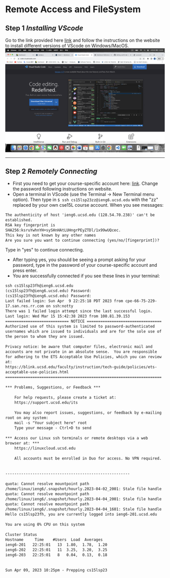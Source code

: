 # Remote Access and FileSystem
## Step 1 *Installing VScode*
Go to the link provided here [link](https://code.visualstudio.com/) and follow the instructions on the website to install different versions of VScode on Windows/MacOS.
![Image](screenshot1.png)
***
## Step 2 *Remotely Connecting*
* First you need to get your course-specific account here: [link](https://sdacs.ucsd.edu/~icc/index.php). Change the password following instructions on website.
* Open a terminal in VScode (use the Terminal → New Terminal menu option). Then type in `$ ssh cs15lsp23zz@ieng6.ucsd.edu` with the "zz" replaced by your own cse15L course account. When you see messages:
```
The authenticity of host 'ieng6.ucsd.edu (128.54.70.238)' can't be established.
RSA key fingerprint is SHA256:ksruYwhnYH+sySHnHAtLUHngrPEyZTDl/1x99wUQcec.
This key is not known by any other names
Are you sure you want to continue connecting (yes/no/[fingerprint])?
```
Type in "yes" to continue connecting.
* After typing yes, you should be seeing a prompt asking for your password, type in the password of your course-specific account and press enter.
* You are successfully connected if you see these lines in your terminal:
```
ssh cs15lsp23fh@ieng6.ucsd.edu
(cs15lsp23fh@ieng6.ucsd.edu) Password: 
(cs15lsp23fh@ieng6.ucsd.edu) Password: 
Last failed login: Sun Apr  9 22:25:18 PDT 2023 from cpe-66-75-229-17.san.res.rr.com on ssh:notty
There was 1 failed login attempt since the last successful login.
Last login: Wed Mar 15 15:42:38 2023 from 100.81.39.153
============================ NOTICE =================================
Authorized use of this system is limited to password-authenticated
usernames which are issued to individuals and are for the sole use of
the person to whom they are issued.

Privacy notice: be aware that computer files, electronic mail and 
accounts are not private in an absolute sense.  You are responsible
for adhering to the ETS Acceptable Use Policies, which you can review at:
https://blink.ucsd.edu/faculty/instruction/tech-guide/policies/ets-acceptable-use-policies.html
=====================================================================

*** Problems, Suggestions, or Feedback ***
    
    For help requests, please create a ticket at:
    https://support.ucsd.edu/its 

    You may also report issues, suggestions, or feedback by e-mailing root on any system:
    mail -s "Your subject here" root
    Type your message - Ctrl+D to send
    
*** Access our Linux ssh terminals or remote desktops via a web browser at: ***
    https://linuxcloud.ucsd.edu

    All accounts must be enrolled in Duo for access. No VPN required.


-------------------------------------------------------

quota: Cannot resolve mountpoint path /home/linux/ieng6/.snapshot/hourly.2023-04-02_2001: Stale file handle
quota: Cannot resolve mountpoint path /home/linux/ieng6/.snapshot/hourly.2023-04-04_2001: Stale file handle
quota: Cannot resolve mountpoint path /home/linux/ieng6/.snapshot/hourly.2023-04-04_1601: Stale file handle
Hello cs15lsp23fh, you are currently logged into ieng6-201.ucsd.edu

You are using 0% CPU on this system

Cluster Status 
Hostname     Time    #Users  Load  Averages  
ieng6-201   22:25:01   13  1.80,  1.78,  1.20
ieng6-202   22:25:01   11  3.25,  3.20,  3.25
ieng6-203   22:25:01   8   0.04,  0.13,  0.18

 
Sun Apr 09, 2023 10:25pm - Prepping cs15lsp23
```






